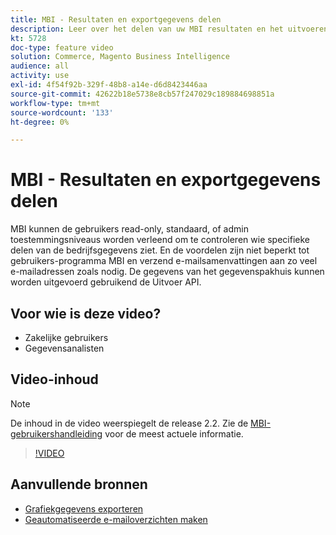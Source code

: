 ```yaml
---
title: MBI - Resultaten en exportgegevens delen
description: Leer over het delen van uw MBI resultaten en het uitvoeren van gegevens voor integratie met andere bedrijfshulpmiddelen.
kt: 5728
doc-type: feature video
solution: Commerce, Magento Business Intelligence
audience: all
activity: use
exl-id: 4f54f92b-329f-48b8-a14e-d6d8423446aa
source-git-commit: 42622b18e5738e8cb57f247029c189884698851a
workflow-type: tm+mt
source-wordcount: '133'
ht-degree: 0%

---
```


# MBI - Resultaten en exportgegevens delen

MBI kunnen de gebruikers read-only, standaard, of admin toestemmingsniveaus worden verleend om te controleren wie specifieke delen van de bedrijfsgegevens ziet. En de voordelen zijn niet beperkt tot gebruikers-programma MBI en verzend e-mailsamenvattingen aan zo veel e-mailadressen zoals nodig. De gegevens van het gegevenspakhuis kunnen worden uitgevoerd gebruikend de Uitvoer API.

## Voor wie is deze video?

- Zakelijke gebruikers
- Gegevensanalisten

## Video-inhoud

>[!NOTE]
>
>De inhoud in de video weerspiegelt de release 2.2. Zie de [MBI-gebruikershandleiding](https://docs.magento.com/mbi/) voor de meest actuele informatie.

>[!VIDEO](https://video.tv.adobe.com/v/35983?quality=12&learn=on)

## Aanvullende bronnen

- [Grafiekgegevens exporteren](https://docs.magento.com/mbi/data-user/export-data/exp-chart-dash.html)
- [Geautomatiseerde e-mailoverzichten maken](https://docs.magento.com/mbi/data-user/export-data/email-summaries.html)
